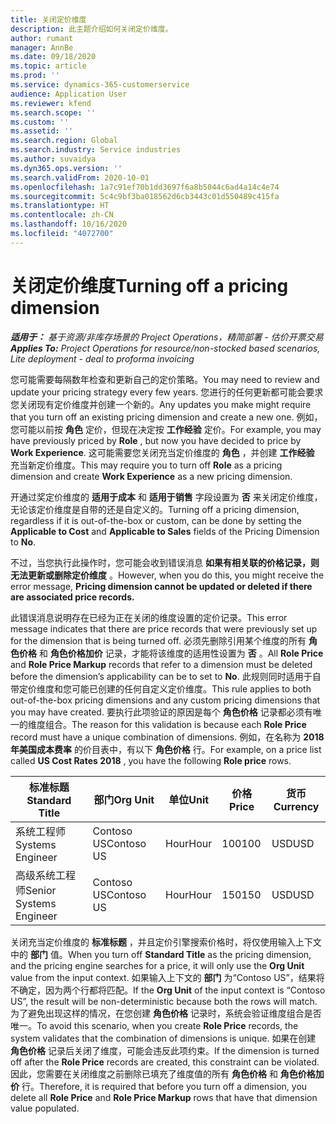 ```yaml
---
title: 关闭定价维度
description: 此主题介绍如何关闭定价维度。
author: rumant
manager: AnnBe
ms.date: 09/18/2020
ms.topic: article
ms.prod: ''
ms.service: dynamics-365-customerservice
audience: Application User
ms.reviewer: kfend
ms.search.scope: ''
ms.custom: ''
ms.assetid: ''
ms.search.region: Global
ms.search.industry: Service industries
ms.author: suvaidya
ms.dyn365.ops.version: ''
ms.search.validFrom: 2020-10-01
ms.openlocfilehash: 1a7c91ef70b1dd3697f6a8b5044c6ad4a14c4e74
ms.sourcegitcommit: 5c4c9bf3ba018562d6cb3443c01d550489c415fa
ms.translationtype: HT
ms.contentlocale: zh-CN
ms.lasthandoff: 10/16/2020
ms.locfileid: "4072700"
---
```

# <a name="turning-off-a-pricing-dimension"></a><span data-ttu-id="72bb1-103">关闭定价维度</span><span class="sxs-lookup"><span data-stu-id="72bb1-103">Turning off a pricing dimension</span></span>

<span data-ttu-id="72bb1-104">_**适用于：** 基于资源/非库存场景的 Project Operations，精简部署 - 估价开票交易_</span><span class="sxs-lookup"><span data-stu-id="72bb1-104">_**Applies To:** Project Operations for resource/non-stocked based scenarios, Lite deployment - deal to proforma invoicing_</span></span>

<span data-ttu-id="72bb1-105">您可能需要每隔数年检查和更新自己的定价策略。</span><span class="sxs-lookup"><span data-stu-id="72bb1-105">You may need to review and update your pricing strategy every few years.</span></span> <span data-ttu-id="72bb1-106">您进行的任何更新都可能会要求您关闭现有定价维度并创建一个新的。</span><span class="sxs-lookup"><span data-stu-id="72bb1-106">Any updates you make might require that you turn off an existing pricing dimension and create a new one.</span></span> <span data-ttu-id="72bb1-107">例如，您可能以前按 **角色** 定价，但现在决定按 **工作经验** 定价。</span><span class="sxs-lookup"><span data-stu-id="72bb1-107">For example, you may have previously priced by **Role** , but now you have decided to price by **Work Experience**.</span></span> <span data-ttu-id="72bb1-108">这可能需要您关闭充当定价维度的 **角色** ，并创建 **工作经验** 充当新定价维度。</span><span class="sxs-lookup"><span data-stu-id="72bb1-108">This may require you to turn off **Role** as a pricing dimension and create **Work Experience** as a new pricing dimension.</span></span> 

<span data-ttu-id="72bb1-109">开通过奖定价维度的 **适用于成本** 和 **适用于销售** 字段设置为 **否** 来关闭定价维度，无论该定价维度是自带的还是自定义的。</span><span class="sxs-lookup"><span data-stu-id="72bb1-109">Turning off a pricing dimension, regardless if it is out-of-the-box or custom, can be done by setting the **Applicable to Cost** and **Applicable to Sales** fields of the Pricing Dimension to **No**.</span></span>

<span data-ttu-id="72bb1-110">不过，当您执行此操作时，您可能会收到错误消息 **如果有相关联的价格记录，则无法更新或删除定价维度** 。</span><span class="sxs-lookup"><span data-stu-id="72bb1-110">However, when you do this, you might receive the error message, **Pricing dimension cannot be updated or deleted if there are associated price records.**</span></span>

<span data-ttu-id="72bb1-111">此错误消息说明存在已经为正在关闭的维度设置的定价记录。</span><span class="sxs-lookup"><span data-stu-id="72bb1-111">This error message indicates that there are price records that were previously set up for the dimension that is being turned off.</span></span> <span data-ttu-id="72bb1-112">必须先删除引用某个维度的所有 **角色价格** 和 **角色价格加价** 记录，才能将该维度的适用性设置为 **否** 。</span><span class="sxs-lookup"><span data-stu-id="72bb1-112">All **Role Price** and **Role Price Markup** records that refer to a dimension must be deleted before the dimension’s applicability can be to set to **No**.</span></span> <span data-ttu-id="72bb1-113">此规则同时适用于自带定价维度和您可能已创建的任何自定义定价维度。</span><span class="sxs-lookup"><span data-stu-id="72bb1-113">This rule applies to both out-of-the-box pricing dimensions and any custom pricing dimensions that you may have created.</span></span> <span data-ttu-id="72bb1-114">要执行此项验证的原因是每个 **角色价格** 记录都必须有唯一的维度组合。</span><span class="sxs-lookup"><span data-stu-id="72bb1-114">The reason for this validation is because each **Role Price** record must have a unique combination of dimensions.</span></span> <span data-ttu-id="72bb1-115">例如，在名称为 **2018 年美国成本费率** 的价目表中，有以下 **角色价格** 行。</span><span class="sxs-lookup"><span data-stu-id="72bb1-115">For example, on a price list called **US Cost Rates 2018** , you have the following **Role price** rows.</span></span> 

| <span data-ttu-id="72bb1-116">标准标题</span><span class="sxs-lookup"><span data-stu-id="72bb1-116">Standard Title</span></span>         | <span data-ttu-id="72bb1-117">部门</span><span class="sxs-lookup"><span data-stu-id="72bb1-117">Org Unit</span></span>    |<span data-ttu-id="72bb1-118">单位</span><span class="sxs-lookup"><span data-stu-id="72bb1-118">Unit</span></span>   |<span data-ttu-id="72bb1-119">价格</span><span class="sxs-lookup"><span data-stu-id="72bb1-119">Price</span></span>  |<span data-ttu-id="72bb1-120">货币</span><span class="sxs-lookup"><span data-stu-id="72bb1-120">Currency</span></span>  |
| -----------------------|-------------|-------|-------|----------|
| <span data-ttu-id="72bb1-121">系统工程师</span><span class="sxs-lookup"><span data-stu-id="72bb1-121">Systems Engineer</span></span>|<span data-ttu-id="72bb1-122">Contoso US</span><span class="sxs-lookup"><span data-stu-id="72bb1-122">Contoso US</span></span>|<span data-ttu-id="72bb1-123">Hour</span><span class="sxs-lookup"><span data-stu-id="72bb1-123">Hour</span></span>| <span data-ttu-id="72bb1-124">100</span><span class="sxs-lookup"><span data-stu-id="72bb1-124">100</span></span>|<span data-ttu-id="72bb1-125">USD</span><span class="sxs-lookup"><span data-stu-id="72bb1-125">USD</span></span>|
| <span data-ttu-id="72bb1-126">高级系统工程师</span><span class="sxs-lookup"><span data-stu-id="72bb1-126">Senior Systems Engineer</span></span>|<span data-ttu-id="72bb1-127">Contoso US</span><span class="sxs-lookup"><span data-stu-id="72bb1-127">Contoso US</span></span>|<span data-ttu-id="72bb1-128">Hour</span><span class="sxs-lookup"><span data-stu-id="72bb1-128">Hour</span></span>| <span data-ttu-id="72bb1-129">150</span><span class="sxs-lookup"><span data-stu-id="72bb1-129">150</span></span>| <span data-ttu-id="72bb1-130">USD</span><span class="sxs-lookup"><span data-stu-id="72bb1-130">USD</span></span>|


<span data-ttu-id="72bb1-131">关闭充当定价维度的 **标准标题** ，并且定价引擎搜索价格时，将仅使用输入上下文中的 **部门** 值。</span><span class="sxs-lookup"><span data-stu-id="72bb1-131">When you turn off **Standard Title** as the pricing dimension, and the pricing engine searches for a price, it will only use the **Org Unit** value from the input context.</span></span> <span data-ttu-id="72bb1-132">如果输入上下文的 **部门** 为“Contoso US”，结果将不确定，因为两个行都将匹配。</span><span class="sxs-lookup"><span data-stu-id="72bb1-132">If the **Org Unit** of the input context is “Contoso US”, the result will be non-deterministic because both the rows will match.</span></span> <span data-ttu-id="72bb1-133">为了避免出现这样的情况，在您创建 **角色价格** 记录时，系统会验证维度组合是否唯一。</span><span class="sxs-lookup"><span data-stu-id="72bb1-133">To avoid this scenario, when you create **Role Price** records, the system validates that the combination of dimensions is unique.</span></span> <span data-ttu-id="72bb1-134">如果在创建 **角色价格** 记录后关闭了维度，可能会违反此项约束。</span><span class="sxs-lookup"><span data-stu-id="72bb1-134">If the dimension is turned off after the **Role Price** records are created, this constraint can be violated.</span></span> <span data-ttu-id="72bb1-135">因此，您需要在关闭维度之前删除已填充了维度值的所有 **角色价格** 和 **角色价格加价** 行。</span><span class="sxs-lookup"><span data-stu-id="72bb1-135">Therefore, it is required that before you turn off a dimension, you delete all **Role Price** and **Role Price Markup** rows that have that dimension value populated.</span></span>
